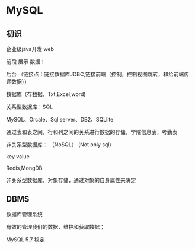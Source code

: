 # MySQL



## 初识

企业级java开发  web

前段  展示 数据！

后台 （链接点：链接数据库JDBC,链接前端（控制，控制视图跳转，和给前端传递数据））

数据库（存数据，Txt,Excel,word)











关系型数据库：SQL

  MySQL、Orcale、Sql server、DB2、SQLlite

通过表和表之间，行和列之间的关系进行数据的存储，学院信息表，考勤表



非关系型数据库： （NoSQL） (Not only sql)

key value

Redis,MongDB

非关系型数据库，对象存储，通过对象的自身属性来决定



## DBMS

数据库管理系统

有效的管理我们的数据，维护和获取数据；

MySQL 5.7 稳定






